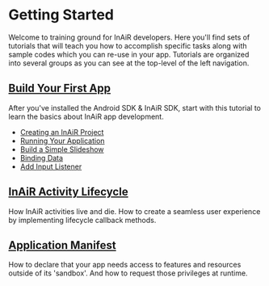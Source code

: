 Getting Started
===============

Welcome to training ground for InAiR developers. Here you'll find sets of tutorials that will teach you how to accomplish specific tasks along with sample codes which you can re-use in your app. Tutorials are organized into several groups as you can see at the top-level of the left navigation.

[Build Your First App](1-build-your-first-app/README.md)
---------------------
After you've installed the Android SDK & InAiR SDK, start with this tutorial to learn the basics about InAiR app development.

- [Creating an InAiR Project](1-build-your-first-app/1-creating-an-inair-project.md)
- [Running Your Application](1-build-your-first-app/2-running-your-application.md)
- [Build a Simple Slideshow](1-build-your-first-app/3-build-a-simple-slideshow.md)
- [Binding Data](1-build-your-first-app/4-binding-data.md)
- [Add Input Listener](1-build-your-first-app/5-add-input-listener.md)

[InAiR Activity Lifecycle](2-inair-activity-lifecycle.md)
---------------------
How InAiR activities live and die. How to create a seamless user experience by implementing lifecycle callback methods.

[Application Manifest](3-application-manifest.md)
----------------------
How to declare that your app needs access to features and resources outside of its 'sandbox'. And how to request those privileges at runtime.